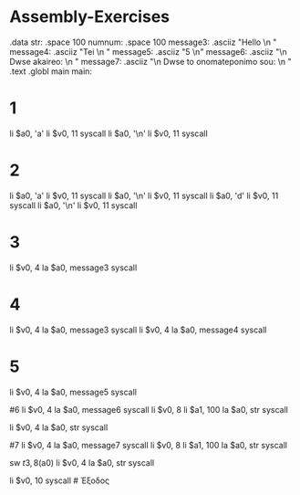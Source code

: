 # Assembly-Exercises
.data
str: .space 100
numnum: .space 100 
message3: .asciiz "Hello \n "
message4: .asciiz "Tei \n "
message5:  .asciiz "5 \n"
message6: .asciiz "\n Dwse akaireo: \n "
message7: .asciiz "\n Dwse to onomateponimo sou: \n "
.text
.globl main
main:
# 1
li $a0, 'a'
li $v0, 11 
syscall
li $a0, '\n'
li $v0, 11 
syscall

# 2 
li $a0, 'a'
li $v0, 11 
syscall
li $a0, '\n'
li $v0, 11 
syscall
li $a0, 'd'
li $v0, 11 
syscall
li $a0, '\n'
li $v0, 11 
syscall

# 3

li $v0, 4
la $a0, message3
syscall

# 4
li $v0, 4
la $a0, message3
syscall
li $v0, 4
la $a0, message4
syscall

# 5
li $v0, 4
la $a0, message5
syscall

#6
li $v0, 4
la $a0, message6
syscall
li $v0, 8
li $a1, 100
la $a0, str
syscall

li $v0, 4 
la $a0, str 
syscall


#7 
li $v0, 4
la $a0, message7
syscall
li $v0, 8
li $a1, 100
la $a0, str
syscall

sw $t3, 8($a0)
li $v0, 4 
la $a0, str 
syscall 



li $v0, 10 
syscall	# Έξοδος

